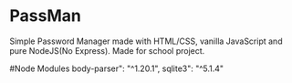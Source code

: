 # PassMan
Simple Password Manager made with HTML/CSS, vanilla JavaScript and pure NodeJS(No Express). Made for school project. 

#Node Modules
body-parser": "^1.20.1",
sqlite3": "^5.1.4"
